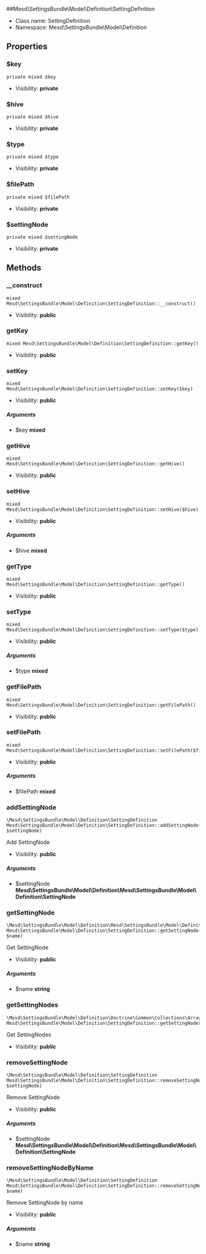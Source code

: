 ##Mesd\SettingsBundle\Model\Definition\SettingDefinition






* Class name: SettingDefinition
* Namespace: Mesd\SettingsBundle\Model\Definition





Properties
----------


### $key

    private mixed $key





* Visibility: **private**


### $hive

    private mixed $hive





* Visibility: **private**


### $type

    private mixed $type





* Visibility: **private**


### $filePath

    private mixed $filePath





* Visibility: **private**


### $settingNode

    private mixed $settingNode





* Visibility: **private**


Methods
-------


### __construct

    mixed Mesd\SettingsBundle\Model\Definition\SettingDefinition::__construct()





* Visibility: **public**




### getKey

    mixed Mesd\SettingsBundle\Model\Definition\SettingDefinition::getKey()





* Visibility: **public**




### setKey

    mixed Mesd\SettingsBundle\Model\Definition\SettingDefinition::setKey($key)





* Visibility: **public**


##### Arguments
* $key **mixed**



### getHive

    mixed Mesd\SettingsBundle\Model\Definition\SettingDefinition::getHive()





* Visibility: **public**




### setHive

    mixed Mesd\SettingsBundle\Model\Definition\SettingDefinition::setHive($hive)





* Visibility: **public**


##### Arguments
* $hive **mixed**



### getType

    mixed Mesd\SettingsBundle\Model\Definition\SettingDefinition::getType()





* Visibility: **public**




### setType

    mixed Mesd\SettingsBundle\Model\Definition\SettingDefinition::setType($type)





* Visibility: **public**


##### Arguments
* $type **mixed**



### getFilePath

    mixed Mesd\SettingsBundle\Model\Definition\SettingDefinition::getFilePath()





* Visibility: **public**




### setFilePath

    mixed Mesd\SettingsBundle\Model\Definition\SettingDefinition::setFilePath($filePath)





* Visibility: **public**


##### Arguments
* $filePath **mixed**



### addSettingNode

    \Mesd\SettingsBundle\Model\Definition\SettingDefinition Mesd\SettingsBundle\Model\Definition\SettingDefinition::addSettingNode(\Mesd\SettingsBundle\Model\Definition\Mesd\SettingsBundle\Model\Definition\SettingNode $settingNode)

Add SettingNode



* Visibility: **public**


##### Arguments
* $settingNode **Mesd\SettingsBundle\Model\Definition\Mesd\SettingsBundle\Model\Definition\SettingNode**



### getSettingNode

    \Mesd\SettingsBundle\Model\Definition\Mesd\SettingsBundle\Model\Definition\SettingNode Mesd\SettingsBundle\Model\Definition\SettingDefinition::getSettingNode(string $name)

Get SettingNode



* Visibility: **public**


##### Arguments
* $name **string**



### getSettingNodes

    \Mesd\SettingsBundle\Model\Definition\Doctrine\Common\Collections\ArrayCollection() Mesd\SettingsBundle\Model\Definition\SettingDefinition::getSettingNodes()

Get SettingNodes



* Visibility: **public**




### removeSettingNode

    \Mesd\SettingsBundle\Model\Definition\SettingDefinition Mesd\SettingsBundle\Model\Definition\SettingDefinition::removeSettingNode(\Mesd\SettingsBundle\Model\Definition\Mesd\SettingsBundle\Model\Definition\SettingNode $settingNode)

Remove SettingNode



* Visibility: **public**


##### Arguments
* $settingNode **Mesd\SettingsBundle\Model\Definition\Mesd\SettingsBundle\Model\Definition\SettingNode**



### removeSettingNodeByName

    \Mesd\SettingsBundle\Model\Definition\SettingDefinition Mesd\SettingsBundle\Model\Definition\SettingDefinition::removeSettingNodeByName(string $name)

Remove SettingNode by name



* Visibility: **public**


##### Arguments
* $name **string**


